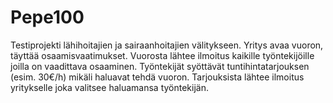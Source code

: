 # Pepe100
Testiprojekti lähihoitajien ja sairaanhoitajien välitykseen.
Yritys avaa vuoron, täyttää osaamisvaatimukset.
Vuorosta lähtee ilmoitus kaikille työntekijöille joilla on vaadittava osaaminen.
Työntekijät syöttävät tuntihintatarjouksen (esim. 30€/h) mikäli haluavat tehdä vuoron.
Tarjouksista lähtee ilmoitus yritykselle joka valitsee haluamansa työntekijän.
